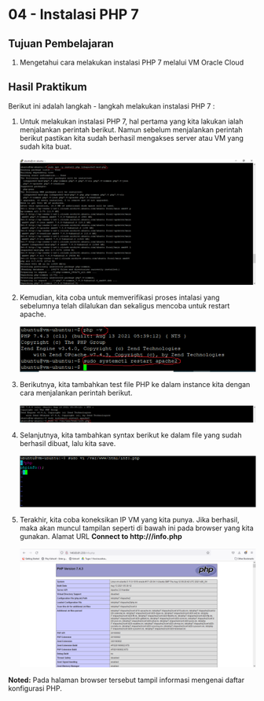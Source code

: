 # 04 - Instalasi PHP 7

## Tujuan Pembelajaran

1. Mengetahui cara melakukan instalasi PHP 7 melalui VM Oracle Cloud

## Hasil Praktikum

Berikut ini adalah langkah - langkah melakukan instalasi PHP 7 :
1. Untuk melakukan instalasi PHP 7, hal pertama yang kita lakukan ialah menjalankan perintah berikut. Namun sebelum menjalankan perintah berikut pastikan kita sudah berhasil mengakses server atau VM yang sudah kita buat.  <br><br>
![Screenshot Langkah-1](img/install_php1.png)

2. Kemudian, kita coba untuk memverifikasi proses intalasi yang sebelumnya telah dilalukan dan sekaligus mencoba untuk restart apache.  <br><br>
![Screenshot Langkah-2](img/install_php2.png)

3. Berikutnya, kita tambahkan test file PHP ke dalam instance kita dengan cara menjalankan perintah berikut. <br><br>
![Screenshot Langkah-3](img/install_php3.png)

4. Selanjutnya, kita tambahkan syntax berikut ke dalam file yang sudah berhasil dibuat, lalu kita save. <br><br>
![Screenshot Langkah-4](img/install_php4.png)

5. Terakhir, kita coba koneksikan IP VM yang kita punya. Jika berhasil, maka akan muncul tampilan seperti di bawah ini pada browser yang kita gunakan. Alamat URL <b>Connect to http://<your-public-ip-address>/info.php</b><br><br>
![Screenshot Langkah-5](img/install_php5.png)

<b>Noted:</b>
Pada halaman browser tersebut tampil informasi mengenai daftar konfigurasi PHP.